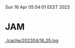 Sun 16 Apr 05:54:01 EEST 2023
# JAM
<a href='./cache/202304/16_05.log'>./cache/202304/16_05.log</a>
